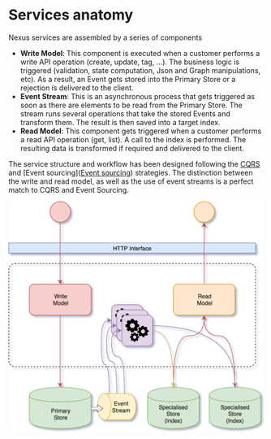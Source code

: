 # Services anatomy


Nexus services are assembled by a series of components

- **Write Model**: This component is executed when a customer performs a write API operation (create, update, tag, ...). The business logic is triggered (validation, state computation, Json and Graph manipulations, etc). As a result, an Event gets stored into the Primary Store or a rejection is delivered to the client.
- **Event Stream**: This is an asynchronous process that gets triggered as soon as there are elements to be read from the Primary Store. The stream runs several operations that take the stored Events and transform them. The result is then saved into a target index.
- **Read Model**: This component gets triggered when a customer performs a read API operation (get, list). A call to the index is performed. The resulting data is transformed if required and delivered to the client.

The service structure and workflow has been designed following the [CQRS](https://martinfowler.com/bliki/CQRS.html) and [Event sourcing]([Event sourcing](https://martinfowler.com/eaaDev/EventSourcing.html)) strategies. The distinction between the write and read model, as well as the use of event streams is a perfect match to CQRS and Event Sourcing.

![Services anatomy](./assets/infrastructure-Anatomy.png "Services anatomy")